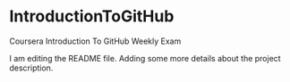 # IntroductionToGitHub
Coursera Introduction To GitHub Weekly Exam

I am editing the README file. Adding some more details about the project description.
